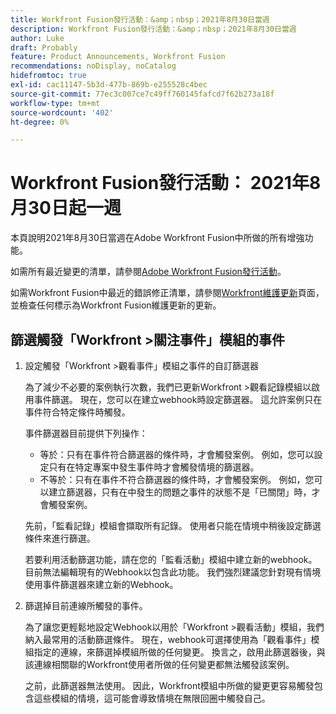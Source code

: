 ```yaml
---
title: Workfront Fusion發行活動：&amp；nbsp；2021年8月30日當週
description: Workfront Fusion發行活動：&amp；nbsp；2021年8月30日當週
author: Luke
draft: Probably
feature: Product Announcements, Workfront Fusion
recommendations: noDisplay, noCatalog
hidefromtoc: true
exl-id: cac11147-5b3d-477b-869b-e255528c4bec
source-git-commit: 77ec3c007ce7c49ff760145fafcd7f62b273a18f
workflow-type: tm+mt
source-wordcount: '402'
ht-degree: 0%

---
```


# Workfront Fusion發行活動： 2021年8月30日起一週

本頁說明2021年8月30日當週在Adobe Workfront Fusion中所做的所有增強功能。

如需所有最近變更的清單，請參閱[Adobe Workfront Fusion發行活動](/help/workfront-fusion/fusion-product-releases/fusion-release-activity.md)。

如需Workfront Fusion中最近的錯誤修正清單，請參閱[Workfront維護更新](https://experienceleague.adobe.com/docs/workfront-known-issues/releases/current-updates.html)頁面，並檢查任何標示為Workfront Fusion維護更新的更新。

## 篩選觸發「Workfront >關注事件」模組的事件

1. 設定觸發「Workfront >觀看事件」模組之事件的自訂篩選器

   為了減少不必要的案例執行次數，我們已更新Workfront >觀看記錄模組以啟用事件篩選。 現在，您可以在建立webhook時設定篩選器。 這允許案例只在事件符合特定條件時觸發。

   事件篩選器目前提供下列操作：

   * 等於：只有在事件符合篩選器的條件時，才會觸發案例。 例如，您可以設定只有在特定專案中發生事件時才會觸發情境的篩選器。
   * 不等於：只有在事件不符合篩選器的條件時，才會觸發案例。 例如，您可以建立篩選器，只有在中發生的問題之事件的狀態不是「已關閉」時，才會觸發案例。

   先前，「監看記錄」模組會擷取所有記錄。 使用者只能在情境中稍後設定篩選條件來進行篩選。

   若要利用活動篩選功能，請在您的「監看活動」模組中建立新的webhook。 目前無法編輯現有的Webhook以包含此功能。 我們強烈建議您針對現有情境使用事件篩選器來建立新的Webhook。

1. 篩選掉目前連線所觸發的事件。

   為了讓您更輕鬆地設定Webhook以用於「Workfront >觀看活動」模組，我們納入最常用的活動篩選條件。 現在，webhook可選擇使用為「觀看事件」模組指定的連線，來篩選掉模組所做的任何變更。 換言之，啟用此篩選器後，與該連線相關聯的Workfront使用者所做的任何變更都無法觸發該案例。

   之前，此篩選器無法使用。 因此，Workfront模組中所做的變更更容易觸發包含這些模組的情境，這可能會導致情境在無限回圈中觸發自己。
